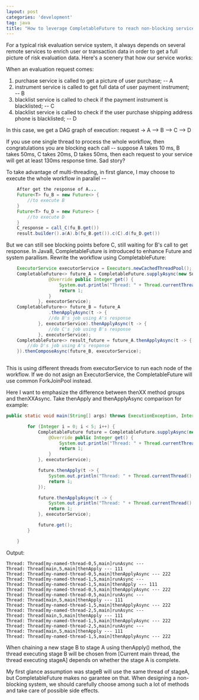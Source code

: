 ```yaml
---
layout: post
categories: 'development'
tag: java
title: "How to leverage CompletableFuture to reach non-blocking service dependent system?"
---
```


For a typical risk evaluation service system, it always depends on several remote services to enrich user or transaction data in order to get a full picture of risk evaluation data.
Here's a scenery that how our service works:

When an evaluation request comes:
1. purchase service is called to get a picture of user purchase; -- A
2. instrument service is called to get full data of user payment instrument; -- B
3. blacklist service is called to check if the payment instrument is blacklisted; -- C
4. blacklist service is called to check if the user purchase shipping address phone is blacklisted; -- D

In this case, we get a DAG graph of execution:
request -> A --> B --> C
             --> D
<!--more-->
If you use one single thread to process the whole workflow, then congratulations you are blocking each call --
    suppose A takes 10 ms, B takes 50ms, C takes 20ms, D takes 50ms, then each request to your service will get at least 130ms response time. Sad story?

To take advantage of multi-threading, in first glance, I may choose to execute the whole workflow in parallel --
```java
    After get the response of A...
    Future<T> fu_B = new Future<> {
        //to execute B
    }
    Future<T> fu_D = new Future<> {
        //to execute D
    }
    C_response = call_C(fu_B.get())
    result.builder().a(A).b(fu_B.get()).c(C).d(fu_D.get())
```

But we can still see blocking points before C, still waiting for B's call to get response.
In Java8, CompletableFuture is introduced to enhance Future and system parallism.
Rewrite the workflow using CompletableFuture:
```java
    ExecutorService executorService = Executors.newCachedThreadPool();
    CompletableFuture<> future_A = CompletableFuture.supplyAsync(new Supplier<Integer>() {
                @Override public Integer get() {
                    System.out.println("Thread: " + Thread.currentThread() + "runAsync A ---");
                    return 1;
                }
            }, executorService);
    CompletableFuture<> future_B = future_A
                .thenApplyAsync(t -> {
                //do B's job using A's response
            }, executorService).thenApplyAsync(t -> {
                //do C's job using B's response
            }, executorService);
    CompletableFuture<> result_future = future_A.thenApplyAsync(t -> {
        //do D's job using A's response
    }).thenComposeAsync(future_B, executorService);
    
```
This is using different threads from executorService to run each node of the workflow. If we do not asign an ExecutorService, the CompletableFuture will use common ForkJoinPool instead.

Here I want to emphasize the difference between thenXX method groups and thenXXAsync.
Take thenApply and thenApplyAsync comparison for example:
```java
public static void main(String[] args) throws ExecutionException, InterruptedException {

        for (Integer i = 0; i < 5; i++) {
            CompletableFuture future = CompletableFuture.supplyAsync(new Supplier<Integer>() {
                @Override public Integer get() {
                    System.out.println("Thread: " + Thread.currentThread() + "runAsync ---");
                    return 1;
                }
            }, executorService);

            future.thenApply(t -> {
                System.out.println("Thread: " + Thread.currentThread() + "thenApply --- 111");
                return 1;
            });

            future.thenApplyAsync(t -> {
                System.out.println("Thread: " + Thread.currentThread() + "thenApplyAsync --- 222");
                return 1;
            }, executorService);

            future.get();
        }

    }
```
Output:
```
Thread: Thread[my-named-thread-0,5,main]runAsync ---
Thread: Thread[main,5,main]thenApply --- 111
Thread: Thread[my-named-thread-0,5,main]thenApplyAsync --- 222
Thread: Thread[my-named-thread-1,5,main]runAsync ---
Thread: Thread[my-named-thread-1,5,main]thenApply --- 111
Thread: Thread[my-named-thread-0,5,main]thenApplyAsync --- 222
Thread: Thread[my-named-thread-0,5,main]runAsync ---
Thread: Thread[main,5,main]thenApply --- 111
Thread: Thread[my-named-thread-1,5,main]thenApplyAsync --- 222
Thread: Thread[my-named-thread-2,5,main]runAsync ---
Thread: Thread[main,5,main]thenApply --- 111
Thread: Thread[my-named-thread-1,5,main]thenApplyAsync --- 222
Thread: Thread[my-named-thread-2,5,main]runAsync ---
Thread: Thread[main,5,main]thenApply --- 111
Thread: Thread[my-named-thread-1,5,main]thenApplyAsync --- 222
```
When chaining a new stage B to stage A using thenApply() method, the thread executing stage B will be chosen from [Current main thread, the thread executing stageA] depends on whether the stage A is complete.

My first glance assumption was stageB will use the same thread of stageA, but CompletableFuture makes no garantee on that. When designing a non-blocking system, we should carefully choose among such a lot of methods and take care of possible side effects.
